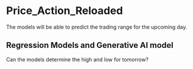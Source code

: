 # Price_Action_Reloaded
The models will be able to predict the trading range for the upcoming day.

## Regression Models and Generative AI model
Can the models determine the high and low for tomorrow?










